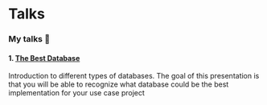 # Talks

### My talks :tada:
#### 1. [The Best Database](https://github.com/AreViana/talks/tree/main/databases)
Introduction to different types of databases. The goal of this presentation is that you will be able to recognize what database could be the best implementation for your use case project
